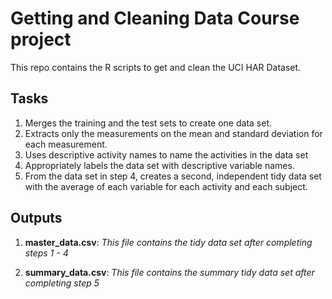 # Getting and Cleaning Data Course project

This repo contains the R scripts to get and clean the UCI HAR Dataset. 

## Tasks

1. Merges the training and the test sets to create one data set.
2. Extracts only the measurements on the mean and standard deviation for each measurement.
3. Uses descriptive activity names to name the activities in the data set
4. Appropriately labels the data set with descriptive variable names.
5. From the data set in step 4, creates a second, independent tidy data set with the average of each variable for each activity and each subject.

## Outputs

1. **master_data.csv**: *This file contains the tidy data set after completing steps 1 - 4*

2. **summary_data.csv**: *This file contains the summary tidy data set after completing step 5*

